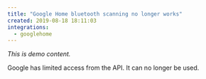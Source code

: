 ```yaml
---
title: "Google Home bluetooth scanning no longer works"
created: 2019-08-18 18:11:03
integrations:
  - googlehome
---
```


_This is demo content._

Google has limited access from the API. It can no longer be used.
